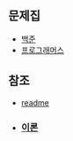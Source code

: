 ## 문제집

* [백준](./src/문제집/backjoon)
* [프로그래머스](./src/문제집/프로그래머스)
  
## 참조

* [readme](./src/Java%EA%B3%B5%EB%B6%80/readmd.MD)

* ### [이론](./src/이론/readme.MD)